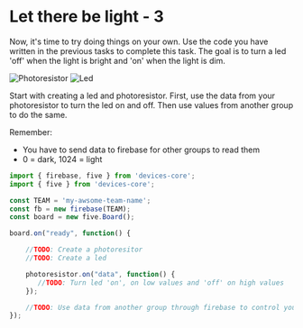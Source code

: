 # Let there be light - 3

Now, it's time to try doing things on your own. Use the code you have written in the previous tasks to complete this task. The goal is to turn a led 'off' when the light is bright and 'on' when the light is dim.

![Photoresistor](http://johnny-five.io/img/breadboard/photoresistor.png)
![Led](https://www.arduino.cc/en/uploads/Tutorial/ExampleCircuit_bb.png)


Start with creating a led and photoresistor. First, use the data from your photoresistor to turn the led on and off. Then use values from another group to do the same. 

Remember: 
- You have to send data to firebase for other groups to read them
- 0 = dark, 1024 = light


```js
import { firebase, five } from 'devices-core';
import { five } from 'devices-core';

const TEAM = 'my-awsome-team-name';
const fb = new firebase(TEAM);
const board = new five.Board();

board.on("ready", function() {

    //TODO: Create a photoresitor
    //TODO: Create a led

    photoresistor.on("data", function() {
       //TODO: Turn led 'on', on low values and 'off' on high values
    });

    //TODO: Use data from another group through firebase to control your led. 
});
```
